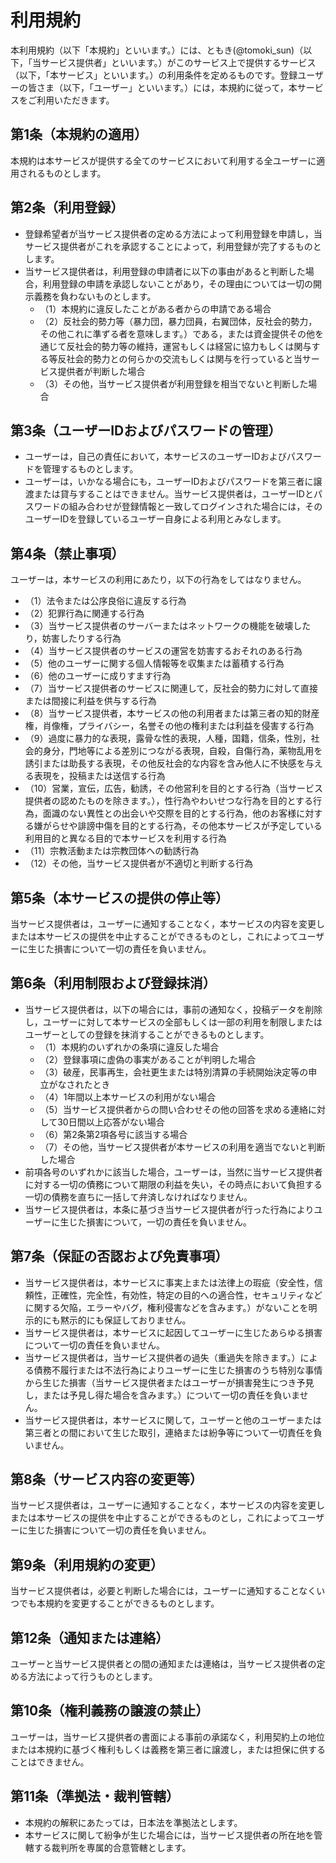 # 利用規約

本利用規約（以下「本規約」といいます。）には、ともき(@tomoki_sun)（以下，「当サービス提供者」といいます。）がこのサービス上で提供するサービス（以下，「本サービス」といいます。）の利用条件を定めるものです。登録ユーザーの皆さま（以下，「ユーザー」といいます。）には，本規約に従って，本サービスをご利用いただきます。



## 第1条（本規約の適用）

本規約は本サービスが提供する全てのサービスにおいて利用する全ユーザーに適用されるものとします。



## 第2条（利用登録）

- 登録希望者が当サービス提供者の定める方法によって利用登録を申請し，当サービス提供者がこれを承認することによって，利用登録が完了するものとします。
- 当サービス提供者は，利用登録の申請者に以下の事由があると判断した場合，利用登録の申請を承認しないことがあり，その理由については一切の開示義務を負わないものとします。
  - （1）本規約に違反したことがある者からの申請である場合
  - （2）反社会的勢力等（暴力団，暴力団員，右翼団体，反社会的勢力，その他これに準ずる者を意味します。）である，または資金提供その他を通じて反社会的勢力等の維持，運営もしくは経営に協力もしくは関与する等反社会的勢力との何らかの交流もしくは関与を行っていると当サービス提供者が判断した場合
  - （3）その他，当サービス提供者が利用登録を相当でないと判断した場合



## 第3条（ユーザーIDおよびパスワードの管理）

- ユーザーは，自己の責任において，本サービスのユーザーIDおよびパスワードを管理するものとします。
- ユーザーは，いかなる場合にも，ユーザーIDおよびパスワードを第三者に譲渡または貸与することはできません。当サービス提供者は，ユーザーIDとパスワードの組み合わせが登録情報と一致してログインされた場合には，そのユーザーIDを登録しているユーザー自身による利用とみなします。



## 第4条（禁止事項）

ユーザーは，本サービスの利用にあたり，以下の行為をしてはなりません。

- （1）法令または公序良俗に違反する行為
- （2）犯罪行為に関連する行為
- （3）当サービス提供者のサーバーまたはネットワークの機能を破壊したり，妨害したりする行為
- （4）当サービス提供者のサービスの運営を妨害するおそれのある行為
- （5）他のユーザーに関する個人情報等を収集または蓄積する行為
- （6）他のユーザーに成りすます行為
- （7）当サービス提供者のサービスに関連して，反社会的勢力に対して直接または間接に利益を供与する行為
- （8）当サービス提供者，本サービスの他の利用者または第三者の知的財産権，肖像権，プライバシー，名誉その他の権利または利益を侵害する行為
- （9）過度に暴力的な表現，露骨な性的表現，人種，国籍，信条，性別，社会的身分，門地等による差別につながる表現，自殺，自傷行為，薬物乱用を誘引または助長する表現，その他反社会的な内容を含み他人に不快感を与える表現を，投稿または送信する行為
- （10）営業，宣伝，広告，勧誘，その他営利を目的とする行為（当サービス提供者の認めたものを除きます。），性行為やわいせつな行為を目的とする行為，面識のない異性との出会いや交際を目的とする行為，他のお客様に対する嫌がらせや誹謗中傷を目的とする行為，その他本サービスが予定している利用目的と異なる目的で本サービスを利用する行為
- （11）宗教活動または宗教団体への勧誘行為
- （12）その他，当サービス提供者が不適切と判断する行為



## 第5条（本サービスの提供の停止等）

当サービス提供者は，ユーザーに通知することなく，本サービスの内容を変更しまたは本サービスの提供を中止することができるものとし，これによってユーザーに生じた損害について一切の責任を負いません。



## 第6条（利用制限および登録抹消）

- 当サービス提供者は，以下の場合には，事前の通知なく，投稿データを削除し，ユーザーに対して本サービスの全部もしくは一部の利用を制限しまたはユーザーとしての登録を抹消することができるものとします。
  - （1）本規約のいずれかの条項に違反した場合
  - （2）登録事項に虚偽の事実があることが判明した場合
  - （3）破産，民事再生，会社更生または特別清算の手続開始決定等の申立がなされたとき
  - （4）1年間以上本サービスの利用がない場合
  - （5）当サービス提供者からの問い合わせその他の回答を求める連絡に対して30日間以上応答がない場合
  - （6）第2条第2項各号に該当する場合
  - （7）その他，当サービス提供者が本サービスの利用を適当でないと判断した場合
- 前項各号のいずれかに該当した場合，ユーザーは，当然に当サービス提供者に対する一切の債務について期限の利益を失い，その時点において負担する一切の債務を直ちに一括して弁済しなければなりません。
- 当サービス提供者は，本条に基づき当サービス提供者が行った行為によりユーザーに生じた損害について，一切の責任を負いません。



## 第7条（保証の否認および免責事項）

- 当サービス提供者は，本サービスに事実上または法律上の瑕疵（安全性，信頼性，正確性，完全性，有効性，特定の目的への適合性，セキュリティなどに関する欠陥，エラーやバグ，権利侵害などを含みます。）がないことを明示的にも黙示的にも保証しておりません。
- 当サービス提供者は，本サービスに起因してユーザーに生じたあらゆる損害について一切の責任を負いません。
- 当サービス提供者は，当サービス提供者の過失（重過失を除きます。）による債務不履行または不法行為によりユーザーに生じた損害のうち特別な事情から生じた損害（当サービス提供者またはユーザーが損害発生につき予見し，または予見し得た場合を含みます。）について一切の責任を負いません。
- 当サービス提供者は，本サービスに関して，ユーザーと他のユーザーまたは第三者との間において生じた取引，連絡または紛争等について一切責任を負いません。



## 第8条（サービス内容の変更等）

当サービス提供者は，ユーザーに通知することなく，本サービスの内容を変更しまたは本サービスの提供を中止することができるものとし，これによってユーザーに生じた損害について一切の責任を負いません。



## 第9条（利用規約の変更）

当サービス提供者は，必要と判断した場合には，ユーザーに通知することなくいつでも本規約を変更することができるものとします。



## 第12条（通知または連絡）

ユーザーと当サービス提供者との間の通知または連絡は，当サービス提供者の定める方法によって行うものとします。



## 第10条（権利義務の譲渡の禁止）

ユーザーは，当サービス提供者の書面による事前の承諾なく，利用契約上の地位または本規約に基づく権利もしくは義務を第三者に譲渡し，または担保に供することはできません。



## 第11条（準拠法・裁判管轄）

- 本規約の解釈にあたっては，日本法を準拠法とします。
- 本サービスに関して紛争が生じた場合には，当サービス提供者の所在地を管轄する裁判所を専属的合意管轄とします。

